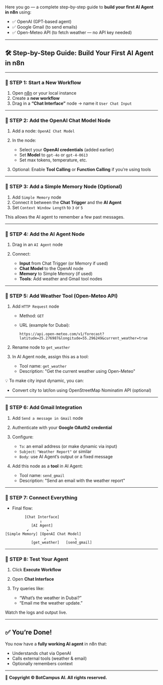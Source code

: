 Here you go — a complete step-by-step guide to **build your first AI Agent in n8n** using:

* ✅ OpenAI (GPT-based agent)
* ✅ Google Gmail (to send emails)
* ✅ Open-Meteo API (to fetch weather — no API key needed)

---

## 🛠️ Step-by-Step Guide: Build Your First AI Agent in n8n

---

### 🔹 **STEP 1: Start a New Workflow**

1. Open [n8n](https://app.n8n.io/) or your local instance
2. Create a **new workflow**
3. Drag in a **“Chat Interface”** node → name it `User Chat Input`

---

### 🔹 **STEP 2: Add the OpenAI Chat Model Node**

1. Add a node: `OpenAI Chat Model`
2. In the node:

   * Select your **OpenAI credentials** (added earlier)
   * Set **Model** to `gpt-4o` or `gpt-4-0613`
   * Set max tokens, temperature, etc.
3. Optional: Enable **Tool Calling** or **Function Calling** if you’re using tools

---

### 🔹 **STEP 3: Add a Simple Memory Node (Optional)**

1. Add `Simple Memory` node
2. Connect it between the **Chat Trigger** and the **AI Agent**
3. Set `Context Window Length` to `3` or `5`

This allows the AI agent to remember a few past messages.

---

### 🔹 **STEP 4: Add the AI Agent Node**

1. Drag in an `AI Agent` node
2. Connect:

   * **Input** from Chat Trigger (or Memory if used)
   * **Chat Model** to the OpenAI node
   * **Memory** to Simple Memory (if used)
   * **Tools**: Add weather and Gmail tool nodes

---

### 🔹 **STEP 5: Add Weather Tool (Open-Meteo API)**

1. Add `HTTP Request` node

   * Method: `GET`
   * URL (example for Dubai):

     ```
     https://api.open-meteo.com/v1/forecast?latitude=25.276987&longitude=55.296249&current_weather=true
     ```
2. Rename node to `get_weather`
3. In AI Agent node, assign this as a tool:

   * Tool name: `get_weather`
   * Description: "Get the current weather using Open-Meteo"

💡 To make city input dynamic, you can:

* Convert city to lat/lon using OpenStreetMap Nominatim API (optional)

---

### 🔹 **STEP 6: Add Gmail Integration**

1. Add `Send a message in Gmail` node
2. Authenticate with your **Google OAuth2 credential**
3. Configure:

   * `To`: an email address (or make dynamic via input)
   * `Subject`: `"Weather Report"` or similar
   * `Body`: use AI Agent’s output or a fixed message
4. Add this node as a **tool** in AI Agent:

   * Tool name: `send_gmail`
   * Description: "Send an email with the weather report"

---

### 🔹 **STEP 7: Connect Everything**

* Final flow:

```
         [Chat Interface]
                ↓
            [AI Agent]
          ↙        ↘
[Simple Memory] [OpenAI Chat Model]
                  ↙             ↘
            [get_weather]   [send_gmail]

```

---

### 🔹 **STEP 8: Test Your Agent**

1. Click **Execute Workflow**
2. Open **Chat Interface**
3. Try queries like:

   * “What’s the weather in Dubai?”
   * “Email me the weather update.”

Watch the logs and output live.

---

## ✅ You’re Done!

You now have a **fully working AI agent** in n8n that:

* Understands chat via OpenAI
* Calls external tools (weather & email)
* Optionally remembers context

---

📌 **Copyright © BotCampus AI. All rights reserved.**
